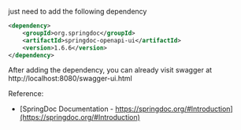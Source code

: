 
just need to add the following dependency
```xml
<dependency>
    <groupId>org.springdoc</groupId>
    <artifactId>springdoc-openapi-ui</artifactId>
    <version>1.6.6</version>
</dependency>
```

After adding the dependency, you can already visit swagger at http://localhost:8080/swagger-ui.html


Reference: 
* [SpringDoc Documentation - https://springdoc.org/#Introduction](https://springdoc.org/#Introduction)